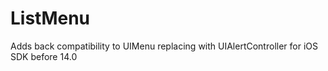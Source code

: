 # ListMenu
Adds back compatibility to UIMenu replacing with UIAlertController for iOS SDK before 14.0
